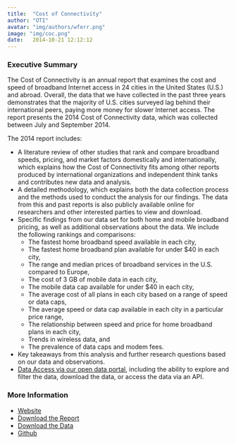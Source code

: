 ```yaml
---
title:  "Cost of Connectivity"
author: "OTI"
avatar: "img/authors/wferr.png"
image: "img/coc.png"
date:   2014-10-21 12:12:12
---
```


### Executive Summary
The Cost of Connectivity is an annual report that examines the cost and speed of broadband Internet access in 24 cities in the United States (U.S.) and abroad. Overall, the data that we have collected in the past three years demonstrates that the majority of U.S. cities surveyed lag behind their international peers, paying more money for slower Internet access. The report presents the 2014 Cost of Connectivity data, which was collected between July and September 2014.

The 2014 report includes:

- A literature review of other studies that rank and compare broadband speeds, pricing, and market factors domestically and internationally, which explains how the Cost of Connectivity fits among other reports produced by international organizations and independent think tanks and contributes new data and analysis.
- A detailed methodology, which explains both the data collection process and the methods used to conduct the analysis for our findings. The data from this and past reports is also publicly available online for researchers and other interested parties to view and download.
- Specific findings from our data set for both home and mobile broadband pricing, as well as additional observations about the data. We include the following rankings and comparisons:
    - The fastest home broadband speed available in each city,
    - The fastest home broadband plan available for under $40 in each city,
    - The range and median prices of broadband services in the U.S. compared to Europe,
    - The cost of 3 GB of mobile data in each city,
    - The mobile data cap available for under $40 in each city,
    - The average cost of all plans in each city based on a range of speed or data caps,
    - The average speed or data cap available in each city in a particular price range,
    - The relationship between speed and price for home broadband plans in each city,
    - Trends in wireless data, and
    - The prevalence of data caps and modem fees.
- Key takeaways from this analysis and further research questions based on our data and observations.
- [Data Access via our open data portal](https://data.opentechinstitute.org/dataset/2014-cost-of-connectivity), including the ability to explore and filter the data, download the data, or access the data via an API.

### More Information

- [Website](https://www.newamerica.org/oti/the-cost-of-connectivity-2014/)
- [Download the Report](https://static.newamerica.org/attachments/229-the-cost-of-connectivity-2014/OTI_The_Cost_of_Connectivity_2014.pdf)
- [Download the Data](https://data.opentechinstitute.org/dataset/2014-cost-of-connectivity)
- [Github](https://github.com/opentechinstitute/costOfConnectivity)